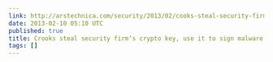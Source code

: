 ```yaml
---
link: http://arstechnica.com/security/2013/02/cooks-steal-security-firms-crypto-key-use-it-to-sign-malware/
date: 2013-02-10 05:10 UTC
published: true
title: Crooks steal security firm’s crypto key, use it to sign malware | Ars Technica
tags: []
---
```



